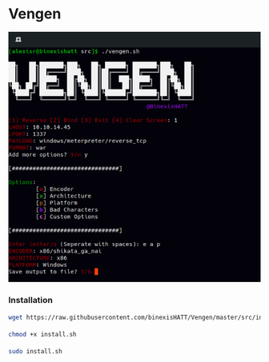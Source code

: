 # Vengen
![vengen](vengen_screenshot.png)
### Installation
```bash
wget https://raw.githubusercontent.com/binexisHATT/Vengen/master/src/install.sh

chmod +x install.sh

sudo install.sh
```

